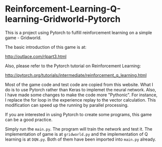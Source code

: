 # Reinforcement-Learning-Q-learning-Gridworld-Pytorch
This is a project using Pytorch to fulfill reinforcement learning on a simple game - Gridworld.

The basic introduction of this game is at:

http://outlace.com/rlpart3.html

Also, please refer to the Pytorch tutorial on Reinforcement Learning:

http://pytorch.org/tutorials/intermediate/reinforcement_q_learning.html

Most of the game code and test code are copied from this website. What I do is to use Pytorch rather than Keras to implemet the neural network. Also, I have made some changes to make the code more "Pythonic". For instance, I replace the for loop in the experience replay to the vector calculation. This modification can speed up the running by parallel processing.

If you are interested in using Pytorch to create some programs, this game can be a good practice.


Simply run the `main.py`. The program will train the network and test it. The implementation of game is at `gridworld.py` and the implementation of Q learning is at `DQN.py`. Both of them have been imported into `main.py` already.
